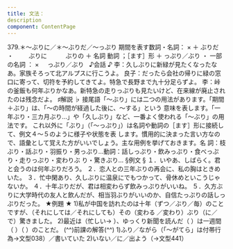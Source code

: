```yaml
---
title: 文法：
description
component: ContentPage
---
```



379.＊～ぶりに／＊～ぶりだ／～っぷり
期間を表す数詞・名詞： × ＋ ぶりだ ・
        ぶりに  
        ぶりの ＋ 名詞
動詞 ；［ます］形 ＋ っぷり／ぶり ・
一部の名詞 ： ×     っぷり／ぶり  
♪会話 ♪
李：久しぶりに新緑が見たくなったなあ。家族そろって北アルプスに行こうよ。
良子：だったら会社の帰りに緑の窓口に寄って、切符を予約してきてよ。特急で長野まで九十分足らずよ。
李：峠の釜飯も何年ぶりかなあ。新特急の走りっぷりも見たいけど、在来線が廃止されたのは残念だよ。
♯解説 ♭
接尾語「～ぶり」には二つの用法があります。「期間＋ぶり」は、「～の時間が経過した後に、～する」という 意味を表します。「一年ぶり・三カ月ぶり…」や「久しぶり」など、一番よく使われる「～ぶり」の用法です。
これ以外に「ぶり」（「～っぷり」）は名詞や動詞の［ます］形に接続して、例文４～５のように様子や状態を表 します。慣用的に決まった言い方なので、語彙として覚えた方がいいでしょう。主な用例を挙げておきます。名 詞：枝ぶり・話ぶり・羽振り・男っぷり…動詞：話しっぷり・飲みっぷり・食べっぷり・走りっぷり・変わりぶ り・驚きぶり…
§例文 §
１．いやあ、しばらく。君と会うのは何年ぶりだろう。
２．恋人との三年ぶりの再会に、私の胸はときめいた。
３．忙中閑あり、久しぶりに温泉にでもつかって、骨休めといこうじゃないか。
４．十年ぶりだが、君は相変わらず飲みっぷりがいいね。
５．久方ぶりに大学時代の友人と飲んだが、相当羽ぶりがいいのか、自信たっぷりの話しっぷりだった。
★例題 ★
1)私が中国を訪れたのは十年（ずつ／ぶり／毎）のことですが、（それにしては／それにしても）その（変わる
／変わり）ぶり（に／で）驚きました。
2)最近は（忙しい→ ）、ゆっくり新聞を読んだ（ ）は一週間（ ）（ ）のことだ。
(^^)前課の解答(^^)
1)ふり／ながら（「～がてら」は付帯行為→文型038）／書いていた
2)いない／に／出よう（→文型441）

